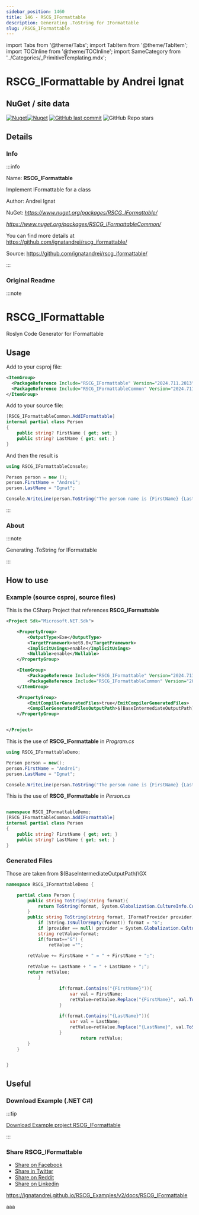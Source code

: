 ```yaml
---
sidebar_position: 1460
title: 146 - RSCG_IFormattable
description: Generating .ToString for IFormattable
slug: /RSCG_IFormattable
---
```

import Tabs from '@theme/Tabs';
import TabItem from '@theme/TabItem';
import TOCInline from '@theme/TOCInline';
import SameCategory from '../Categories/_PrimitiveTemplating.mdx';

# RSCG_IFormattable  by Andrei Ignat


<TOCInline toc={toc}  />

## NuGet / site data
[![Nuget](https://img.shields.io/nuget/dt/RSCG_IFormattable?label=RSCG_IFormattable)](https://www.nuget.org/packages/RSCG_IFormattable/)[![Nuget](https://img.shields.io/nuget/dt/RSCG_IFormattableCommon?label=RSCG_IFormattableCommon)](https://www.nuget.org/packages/RSCG_IFormattableCommon/)
[![GitHub last commit](https://img.shields.io/github/last-commit/ignatandrei/rscg_iformattable?label=updated)](https://github.com/ignatandrei/rscg_iformattable/)
![GitHub Repo stars](https://img.shields.io/github/stars/ignatandrei/rscg_iformattable?style=social)

## Details

### Info
:::info

Name: **RSCG_IFormattable**

Implement IFormattable for a class

Author: Andrei Ignat

NuGet: 
*https://www.nuget.org/packages/RSCG_IFormattable/*   

*https://www.nuget.org/packages/RSCG_IFormattableCommon/*   


You can find more details at https://github.com/ignatandrei/rscg_iformattable/

Source: https://github.com/ignatandrei/rscg_iformattable/

:::

### Original Readme
:::note

# RSCG_IFormattable
Roslyn Code Generator for IFormattable

## Usage
Add to your csproj file:
```xml
<ItemGroup>
  <PackageReference Include="RSCG_IFormattable" Version="2024.711.2013" OutputItemType="Analyzer" ReferenceOutputAssembly="false" />
  <PackageReference Include="RSCG_IFormattableCommon" Version="2024.711.2013" />
</ItemGroup>
```

Add to your source file:
```csharp
[RSCG_IFormattableCommon.AddIFormattable]
internal partial class Person
{
    public string? FirstName { get; set; }
    public string? LastName { get; set; }
}
```

And then the result is 
```csharp
using RSCG_IFormattableConsole;

Person person = new ();
person.FirstName = "Andrei";
person.LastName = "Ignat";

Console.WriteLine(person.ToString("The person name is {FirstName} {LastName}",null));
```



:::

### About
:::note

Generating .ToString for IFormattable


:::

## How to use

### Example (source csproj, source files)

<Tabs>

<TabItem value="csproj" label="CSharp Project">

This is the CSharp Project that references **RSCG_IFormattable**
```xml showLineNumbers {11}
<Project Sdk="Microsoft.NET.Sdk">

	<PropertyGroup>
		<OutputType>Exe</OutputType>
		<TargetFramework>net8.0</TargetFramework>
		<ImplicitUsings>enable</ImplicitUsings>
		<Nullable>enable</Nullable>
	</PropertyGroup>

	<ItemGroup>
		<PackageReference Include="RSCG_IFormattable" Version="2024.711.2013" OutputItemType="Analyzer" ReferenceOutputAssembly="false" />
		<PackageReference Include="RSCG_IFormattableCommon" Version="2024.711.2013" />
	</ItemGroup>

	<PropertyGroup>
		<EmitCompilerGeneratedFiles>true</EmitCompilerGeneratedFiles>
		<CompilerGeneratedFilesOutputPath>$(BaseIntermediateOutputPath)\GX</CompilerGeneratedFilesOutputPath>
	</PropertyGroup>


</Project>

```

</TabItem>

  <TabItem value="D:\gth\RSCG_Examples\v2\rscg_examples\RSCG_IFormattable\src\RSCG_IFormattableDemo\Program.cs" label="Program.cs" >

  This is the use of **RSCG_IFormattable** in *Program.cs*

```csharp showLineNumbers 
using RSCG_IFormattableDemo;

Person person = new();
person.FirstName = "Andrei";
person.LastName = "Ignat";

Console.WriteLine(person.ToString("The person name is {FirstName} {LastName}"));

```
  </TabItem>

  <TabItem value="D:\gth\RSCG_Examples\v2\rscg_examples\RSCG_IFormattable\src\RSCG_IFormattableDemo\Person.cs" label="Person.cs" >

  This is the use of **RSCG_IFormattable** in *Person.cs*

```csharp showLineNumbers 

namespace RSCG_IFormattableDemo;
[RSCG_IFormattableCommon.AddIFormattable]
internal partial class Person
{
    public string? FirstName { get; set; }
    public string? LastName { get; set; }
}

```
  </TabItem>

</Tabs>

### Generated Files

Those are taken from $(BaseIntermediateOutputPath)\GX

<Tabs>


<TabItem value="D:\gth\RSCG_Examples\v2\rscg_examples\RSCG_IFormattable\src\RSCG_IFormattableDemo\obj\GX\RSCG_IFormattable\RSCG_IFormattable.GeneratorIFormattable\Person.gen.cs" label="Person.gen.cs" >


```csharp showLineNumbers 
namespace RSCG_IFormattableDemo {

    partial class Person {
        public string ToString(string format){
            return ToString(format, System.Globalization.CultureInfo.CurrentCulture);
        }
        public string ToString(string format, IFormatProvider provider) {
            if (String.IsNullOrEmpty(format)) format = "G";
            if (provider == null) provider = System.Globalization.CultureInfo.CurrentCulture;
            string retValue=format;
            if(format=="G") {
                retValue ="";

        retValue += FirstName + " = " + FirstName + ";";
    
        retValue += LastName + " = " + LastName + ";";
        return retValue;
            }

                    if(format.Contains("{FirstName}")){
                        var val = FirstName;
                        retValue=retValue.Replace("{FirstName}", val.ToString());
                    }
                
                    if(format.Contains("{LastName}")){
                        var val = LastName;
                        retValue=retValue.Replace("{LastName}", val.ToString());
                    }
                            return retValue;
        }
    }


}
```

  </TabItem>


</Tabs>

## Useful

### Download Example (.NET  C#)

:::tip

[Download Example project RSCG_IFormattable ](/sources/RSCG_IFormattable.zip)

:::


### Share RSCG_IFormattable 

<ul>
  <li><a href="https://www.facebook.com/sharer/sharer.php?u=https%3A%2F%2Fignatandrei.github.io%2FRSCG_Examples%2Fv2%2Fdocs%2FRSCG_IFormattable&quote=RSCG_IFormattable" title="Share on Facebook" target="_blank">Share on Facebook</a></li>
  <li><a href="https://twitter.com/intent/tweet?source=https%3A%2F%2Fignatandrei.github.io%2FRSCG_Examples%2Fv2%2Fdocs%2FRSCG_IFormattable&text=RSCG_IFormattable:%20https%3A%2F%2Fignatandrei.github.io%2FRSCG_Examples%2Fv2%2Fdocs%2FRSCG_IFormattable" target="_blank" title="Tweet">Share in Twitter</a></li>
  <li><a href="http://www.reddit.com/submit?url=https%3A%2F%2Fignatandrei.github.io%2FRSCG_Examples%2Fv2%2Fdocs%2FRSCG_IFormattable&title=RSCG_IFormattable" target="_blank" title="Submit to Reddit">Share on Reddit</a></li>
  <li><a href="http://www.linkedin.com/shareArticle?mini=true&url=https%3A%2F%2Fignatandrei.github.io%2FRSCG_Examples%2Fv2%2Fdocs%2FRSCG_IFormattable&title=RSCG_IFormattable&summary=&source=https%3A%2F%2Fignatandrei.github.io%2FRSCG_Examples%2Fv2%2Fdocs%2FRSCG_IFormattable" target="_blank" title="Share on LinkedIn">Share on Linkedin</a></li>
</ul>

https://ignatandrei.github.io/RSCG_Examples/v2/docs/RSCG_IFormattable

aaa
<SameCategory />

